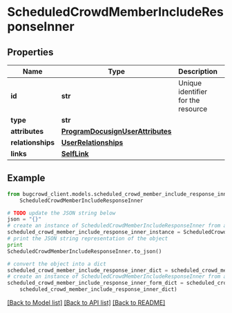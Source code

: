 # ScheduledCrowdMemberIncludeResponseInner


## Properties

Name | Type | Description | Notes
------------ | ------------- | ------------- | -------------
**id** | **str** | Unique identifier for the resource | 
**type** | **str** |  | 
**attributes** | [**ProgramDocusignUserAttributes**](ProgramDocusignUserAttributes.md) |  | [optional] 
**relationships** | [**UserRelationships**](UserRelationships.md) |  | [optional] 
**links** | [**SelfLink**](SelfLink.md) |  | [optional] 

## Example

```python
from bugcrowd_client.models.scheduled_crowd_member_include_response_inner import
    ScheduledCrowdMemberIncludeResponseInner

# TODO update the JSON string below
json = "{}"
# create an instance of ScheduledCrowdMemberIncludeResponseInner from a JSON string
scheduled_crowd_member_include_response_inner_instance = ScheduledCrowdMemberIncludeResponseInner.from_json(json)
# print the JSON string representation of the object
print
ScheduledCrowdMemberIncludeResponseInner.to_json()

# convert the object into a dict
scheduled_crowd_member_include_response_inner_dict = scheduled_crowd_member_include_response_inner_instance.to_dict()
# create an instance of ScheduledCrowdMemberIncludeResponseInner from a dict
scheduled_crowd_member_include_response_inner_form_dict = scheduled_crowd_member_include_response_inner.from_dict(
    scheduled_crowd_member_include_response_inner_dict)
```
[[Back to Model list]](../README.md#documentation-for-models) [[Back to API list]](../README.md#documentation-for-api-endpoints) [[Back to README]](../README.md)


